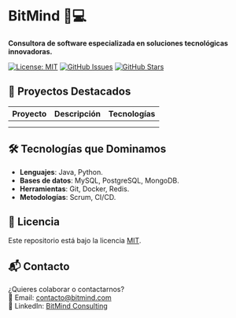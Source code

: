 # BitMind 🧠💻

**Consultora de software especializada en soluciones tecnológicas innovadoras.**

[![License: MIT](https://img.shields.io/badge/License-MIT-blue.svg)](https://opensource.org/licenses/MIT)
[![GitHub Issues](https://img.shields.io/github/issues/BitMindConsulting/BitMind)](https://github.com/BitMindConsulting/BitMind/issues)
[![GitHub Stars](https://img.shields.io/github/stars/BitMindConsulting/BitMind)](https://github.com/BitMindConsulting/BitMind/stargazers)

## 🚀 Proyectos Destacados
| Proyecto              | Descripción                                  | Tecnologías       |
|-----------------------|----------------------------------------------|-------------------|
|                       |                                              |                   |
|                       |                                              |                   |

## 🛠️ Tecnologías que Dominamos
- **Lenguajes**: Java, Python.
- **Bases de datos**: MySQL, PostgreSQL, MongoDB.
- **Herramientas**: Git, Docker, Redis.
- **Metodologías**: Scrum, CI/CD.

## 📄 Licencia
Este repositorio está bajo la licencia [MIT](LICENSE).

## 📬 Contacto
¿Quieres colaborar o contactarnos?  
📧 Email: contacto@bitmind.com  
💼 LinkedIn: [BitMind Consulting](https://linkedin.com/company/bitmind)
